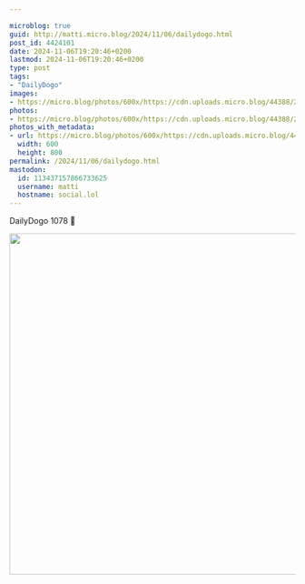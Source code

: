 ```yaml
---

microblog: true
guid: http://matti.micro.blog/2024/11/06/dailydogo.html
post_id: 4424101
date: 2024-11-06T19:20:46+0200
lastmod: 2024-11-06T19:20:46+0200
type: post
tags:
- "DailyDogo"
images:
- https://micro.blog/photos/600x/https://cdn.uploads.micro.blog/44388/2024/d5fcc272b098478c8349825f3cf3f644.jpg
photos:
- https://micro.blog/photos/600x/https://cdn.uploads.micro.blog/44388/2024/d5fcc272b098478c8349825f3cf3f644.jpg
photos_with_metadata:
- url: https://micro.blog/photos/600x/https://cdn.uploads.micro.blog/44388/2024/d5fcc272b098478c8349825f3cf3f644.jpg
  width: 600
  height: 800
permalink: /2024/11/06/dailydogo.html
mastodon:
  id: 113437157866733625
  username: matti
  hostname: social.lol
---
```

DailyDogo 1078 🐶

<img src="/media/uploads/2024/d5fcc272b098478c8349825f3cf3f644.jpg" width="600" alt="" />
